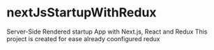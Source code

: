 # nextJsStartupWithRedux
Server-Side Rendered startup App with Next.js, React and Redux
This project is created for ease already coonfigured redux
